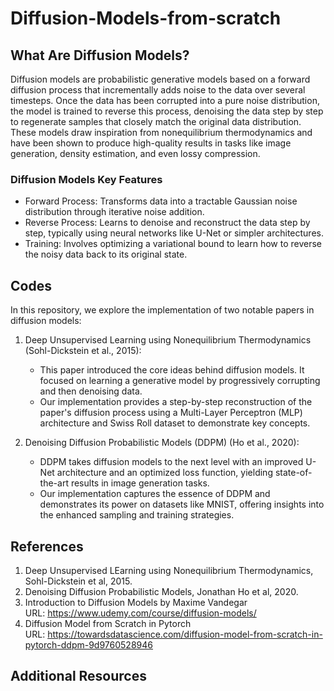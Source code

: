 # Diffusion-Models-from-scratch

## What Are Diffusion Models?

Diffusion models are probabilistic generative models based on a forward diffusion process that incrementally adds noise to the data over several timesteps. Once the data has been corrupted into a pure noise distribution, the model is trained to reverse this process, denoising the data step by step to regenerate samples that closely match the original data distribution. These models draw inspiration from nonequilibrium thermodynamics and have been shown to produce high-quality results in tasks like image generation, density estimation, and even lossy compression.

### Diffusion Models Key Features
* Forward Process: Transforms data into a tractable Gaussian noise distribution through iterative noise addition.
* Reverse Process: Learns to denoise and reconstruct the data step by step, typically using neural networks like U-Net or simpler architectures.
* Training: Involves optimizing a variational bound to learn how to reverse the noisy data back to its original state.


## Codes

In this repository, we explore the implementation of two notable papers in diffusion models:

1. Deep Unsupervised Learning using Nonequilibrium Thermodynamics (Sohl-Dickstein et al., 2015):
    * This paper introduced the core ideas behind diffusion models. It focused on learning a generative model by progressively corrupting and then denoising data.
    * Our implementation provides a step-by-step reconstruction of the paper's diffusion process using a Multi-Layer Perceptron (MLP) architecture and Swiss Roll dataset to demonstrate key concepts.

2. Denoising Diffusion Probabilistic Models (DDPM) (Ho et al., 2020):
    * DDPM takes diffusion models to the next level with an improved U-Net architecture and an optimized loss function, yielding state-of-the-art results in image generation tasks.
    * Our implementation captures the essence of DDPM and demonstrates its power on datasets like MNIST, offering insights into the enhanced sampling and training strategies.

## References

1. Deep Unsupervised LEarning using Nonequilibrium Thermodynamics, Sohl-Dickstein et al, 2015.
2. Denoising Diffusion Probabilistic Models, Jonathan Ho et al, 2020.
3. Introduction to Diffusion Models by Maxime Vandegar<br>
URL: https://www.udemy.com/course/diffusion-models/
4. Diffusion Model from Scratch in Pytorch<br>
URL: https://towardsdatascience.com/diffusion-model-from-scratch-in-pytorch-ddpm-9d9760528946

## Additional Resources


